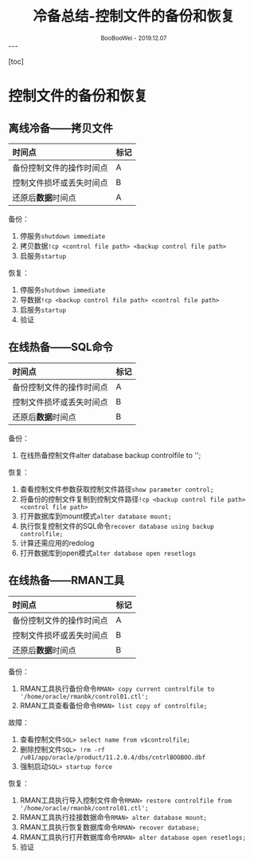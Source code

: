 <h1 style="text-align: center">冷备总结-控制文件的备份和恢复</h1>
<div style="text-align: center"><small>BooBooWei - 2019.12.07</small></div>
---

[toc]

# 控制文件的备份和恢复

## 离线冷备——拷贝文件

|时间点|标记|
|:--|:--|
|备份控制文件的操作时间点| A|
|控制文件损坏或丢失时间点| B|
|还原后**数据**时间点| A|


备份：
1. 停服务`shutdown immediate`
2. 拷贝数据`!cp <control file path> <backup control file path> `
3. 启服务`startup`

恢复：
1. 停服务`shutdown immediate`
2. 导数据`!cp <backup control file path> <control file path>`
3. 启服务`startup`
4. 验证

## 在线热备——SQL命令



|时间点|标记|
|:--|:--|
|备份控制文件的操作时间点| A|
|控制文件损坏或丢失时间点| B|
|还原后**数据**时间点| B|


备份：
1. 在线热备控制文件alter database backup controlfile to '<backup control file path>';

恢复：
1. 查看控制文件参数获取控制文件路径`show parameter control;`
2. 将备份的控制文件复制到控制文件路径`!cp <backup control file path> <control file path>`
3. 打开数据库到mount模式`alter database mount;`
4. 执行恢复控制文件的SQL命令`recover database using backup controlfile;`
5. 计算还需应用的redolog
6. 打开数据库到open模式`alter database open resetlogs`


## 在线热备——RMAN工具



|时间点|标记|
|:--|:--|
|备份控制文件的操作时间点| A|
|控制文件损坏或丢失时间点| B|
|还原后**数据**时间点| B|


备份：
1. RMAN工具执行备份命令`RMAN> copy current controlfile to '/home/oracle/rmanbk/control01.ctl';`
2. RMAN工具查看备份命令`RMAN> list copy of controlfile;`

故障：
1. 查看控制文件`SQL> select name from v$controlfile;`
2. 删除控制文件`SQL> !rm -rf /u01/app/oracle/product/11.2.0.4/dbs/cntrlBOOBOO.dbf`
3. 强制启动`SQL> startup force`

恢复：
1. RMAN工具执行导入控制文件命令`RMAN> restore controlfile from '/home/oracle/rmanbk/control01.ctl';`
2. RMAN工具执行挂接数据命令`RMAN> alter database mount;`
3. RMAN工具执行恢复数据库命令`RMAN> recover database;`
4. RMAN工具执行打开数据库命令`RMAN> alter database open resetlogs;`
5. 验证
